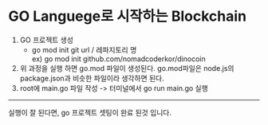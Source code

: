 # GO Languege로 시작하는 Blockchain
1. GO 프로젝트 생성
   * go mod init git url / 레파지토리 명    
      ex) go mod init github.com/nomadcoderkor/dinocoin
2. 위 과정을 실행 하면 go.mod 파일이 생성된다. go.mod파일은 node.js의 package.json과 비슷한 파일이라 생각하면 된다.
3. root에 main.go 파일 작성 -> 터미널에서 go run main.go 실행

---
실행이 잘 된다면, go 프로젝트 셋팅이 완료 된것 입니다.


